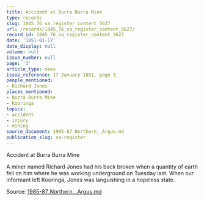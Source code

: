 ```yaml
---
title: Accident at Burra Burra Mine
type: records
slug: 1845_76_sa_register_content_5627
url: /records/1845_76_sa_register_content_5627/
record_id: 1845_76_sa_register_content_5627
date: '1851-01-17'
date_display: null
volume: null
issue_number: null
page: '3'
article_type: news
issue_reference: 17 January 1851, page 3
people_mentioned:
- Richard Jones
places_mentioned:
- Burra Burra Mine
- Kooringa
topics:
- accident
- injury
- mining
source_document: 1985-87_Northern__Argus.md
publication_slug: sa-register
---
```


Accident at Burra Burra Mine

A miner named Richard Jones had his back broken when a quantity of earth fell on him where he was working underground on Tuesday last.  When our informant left Kooringa, Jones was languishing in a hopeless state.

Source: [1985-87_Northern__Argus.md](/downloads/markdown/1985-87_Northern__Argus.md)

